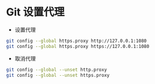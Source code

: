 # Git 设置代理

-   设置代理

```bash
git config --global https.proxy http://127.0.0.1:1080
git config --global https.proxy https://127.0.0.1:1080
```

-   取消代理

```bash
git config --global --unset http.proxy
git config --global --unset https.proxy
```
